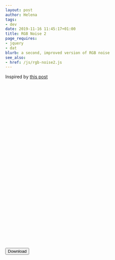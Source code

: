 ```yaml
---
layout: post
author: Helena
tags:
- dev
date: 2019-11-16 11:45:17+01:00
title: RGB Noise 2
page_requires:
- jquery
- dat
blurb: a second, improved version of RGB noise
see_also:
- href: /js/rgb-noise2.js
---
```


Inspired by [this post](https://www.reddit.com/r/generative/comments/e8iax2/rgb_burn_holes/)

<style type="text/css">
.multiply { background: white;  }
.multiply path { mix-blend-mode: multiply;  }
.multiply circle { mix-blend-mode: multiply;  }

.screen { background: black;  }
.screen path { mix-blend-mode: screen;  }
.screen circle { mix-blend-mode: screen;  }
</style>

<svg id="plot" width="500" height="500" viewBox="0 0 540 540"
     xmlns="http://www.w3.org/2000/svg">
</svg>

<button id="download">Download</button>
<script src="/js/download-svg.js"></script>
<script type="text/javascript">
bindDownloadButton("download", "plot");
</script>


<script src="/js/rgb-noise2.js"></script>
